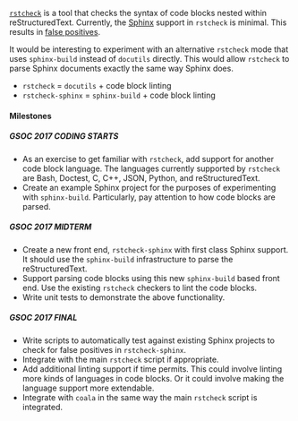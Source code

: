 [`rstcheck`](https://github.com/myint/rstcheck) is a tool that checks the
syntax of code blocks nested within reStructuredText. Currently, the
[Sphinx](http://www.sphinx-doc.org) support in `rstcheck` is minimal. This
results in
[false positives](https://github.com/myint/rstcheck/issues/19).

It would be interesting to experiment with an alternative `rstcheck` mode that
uses `sphinx-build` instead of `docutils` directly. This would allow `rstcheck`
to parse Sphinx documents exactly the same way Sphinx does.

* `rstcheck` = `docutils` + code block linting
* `rstcheck-sphinx` = `sphinx-build` + code block linting

#### Milestones

##### GSOC 2017 CODING STARTS

* As an exercise to get familiar with `rstcheck`, add support for another code
  block language. The languages currently supported by `rstcheck` are Bash,
  Doctest, C, C++, JSON, Python, and reStructuredText.
* Create an example Sphinx project for the purposes of experimenting with
  `sphinx-build`. Particularly, pay attention to how code blocks are parsed.

##### GSOC 2017 MIDTERM

* Create a new front end, `rstcheck-sphinx` with first class Sphinx support. It
  should use the `sphinx-build` infrastructure to parse the reStructuredText.
* Support parsing code blocks using this new `sphinx-build` based front end.
  Use the existing `rstcheck` checkers to lint the code blocks.
* Write unit tests to demonstrate the above functionality.

##### GSOC 2017 FINAL

* Write scripts to automatically test against existing Sphinx projects to check
  for false positives in `rstcheck-sphinx`.
* Integrate with the main `rstcheck` script if appropriate.
* Add additional linting support if time permits. This could involve linting
  more kinds of languages in code blocks. Or it could involve making the
  language support more extendable.
* Integrate with `coala` in the same way the main `rstcheck` script is
  integrated.
